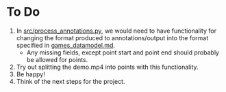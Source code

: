 # To Do

1. In [src/process_annotations.py](src/process_annotations.py), we would need to have functionality for changing the format produced to annotations/output into the format specified in [games_datamodel.md](games_datamodel.md).
   - Any missing fields, except point start and point end should probably be allowed for points.
2. Try out splitting the demo.mp4 into points with this functionality.
3. Be happy!
4. Think of the next steps for the project.

